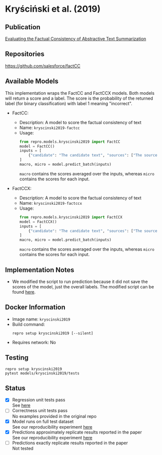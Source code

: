 # Kryściński et al. (2019)

## Publication
[Evaluating the Factual Consistency of Abstractive Text Summarization](https://arxiv.org/abs/1910.12840)

## Repositories
https://github.com/salesforce/factCC

## Available Models
This implementation wraps the FactCC and FactCCX models.
Both models will return a score and a label.
The score is the probability of the returned label (for binary classification) with label 1 meaning "incorrect".

- FactCC:
  - Description: A model to score the factual consistency of text
  - Name: `kryscinski2019-factcc`
  - Usage:
    ```python
    from repro.models.kryscinski2019 import FactCC
    model = FactCC()
    inputs = [
        {"candidate": "The candidate text", "sources": ["The source text"]}
    ]
    macro, micro = model.predict_batch(inputs)
    ```
    `macro` contains the scores averaged over the inputs, whereas `micro` contains the scores for each input.

- FactCCX:
  - Description: A model to score the factual consistency of text
  - Name: `kryscinski2019-factccx`
  - Usage:
    ```python
    from repro.models.kryscinski2019 import FactCCX
    model = FactCCX()
    inputs = [
        {"candidate": "The candidate text", "sources": ["The source text"]}
    ]
    macro, micro = model.predict_batch(inputs)
    ```
    `macro` contains the scores averaged over the inputs, whereas `micro` contains the scores for each input.
    
## Implementation Notes
- We modified the script to run prediction because it did not save the scores of the model, just the overall labels.
The modified script can be found [here](https://github.com/danieldeutsch/repro/blob/master/models/kryscinski2019/src/run_test.py).
    
## Docker Information
- Image name: `kryscinski2019`
- Build command:
  ```shell script
  repro setup kryscinski2019 [--silent]
  ```
- Requires network: No
  
## Testing
```shell script
repro setup kryscinski2019
pytest models/kryscinski2019/tests
```

## Status
- [x] Regression unit tests pass  
See [here](https://github.com/danieldeutsch/repro/actions/runs/1099154015)
- [ ] Correctness unit tests pass  
No examples provided in the original repo
- [x] Model runs on full test dataset  
See our reproducibility experiment [here](https://github.com/danieldeutsch/repro/tree/master/models/kryscinski2019/experiments/reproduce-results)
- [x] Predictions approximately replicate results reported in the paper  
See our reproducibility experiment [here](https://github.com/danieldeutsch/repro/tree/master/models/kryscinski2019/experiments/reproduce-results)
- [ ] Predictions exactly replicate results reported in the paper  
Not tested
